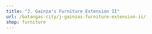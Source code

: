 ```yaml
---
title: "J. Gainza's Furniture Extension II"
url: /batangas-city/j-gainzas-furniture-extension-ii/
shop: furniture
---
```


